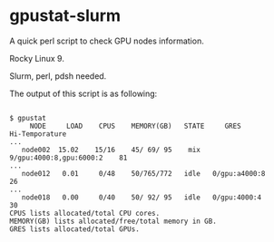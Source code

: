 # gpustat-slurm

A quick perl script to check GPU nodes information.

Rocky Linux 9.

Slurm, perl, pdsh needed.

The output of this script is as following:

```

$ gpustat
     NODE     LOAD    CPUS    MEMORY(GB)   STATE     GRES             Hi-Temporature
...
   node002  15.02    15/16    45/ 69/ 95    mix   9/gpu:4000:8,gpu:6000:2    81
...
   node012   0.01     0/48    50/765/772   idle   0/gpu:a4000:8              26
...
   node018   0.00     0/40    50/ 92/ 95   idle   0/gpu:4000:4               30
CPUS lists allocated/total CPU cores. 
MEMORY(GB) lists allocated/free/total memory in GB. 
GRES lists allocated/total GPUs. 

```
